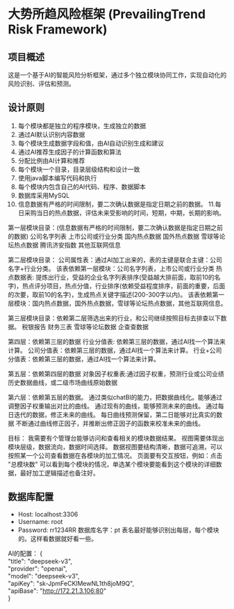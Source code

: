 # 大势所趋风险框架 (PrevailingTrend Risk Framework)

## 项目概述
这是一个基于AI的智能风险分析框架，通过多个独立模块协同工作，实现自动化的风险识别、评估和预测。

## 设计原则
1. 每个模块都是独立的程序模块，生成独立的数据
2. 通过AI默认识别内容数据
3. 每个模块生成数据字段和值，由AI自动识别生成和建议
4. 通过AI推荐生成因子的计算函数和算法
5. 分配比例由AI计算和推荐
6. 每个模块一个目录，目录层级结构和设计一致
7. 使用java脚本编写代码和执行
8. 每个模块内包含自己的AI代码、程序、数据脚本
9. 数据库采用MySQL
10. 信息数据有严格的时间限制，要二次确认数据是指定日期之前的数据。
11.每日采购当日的热点数据，评估未来受影响的时间，短期，中期，长期的影响。


第一层模块目录：(信息数据有严格的时间限制，要二次确认数据是指定日期之前的数据)
公司名字列表
上市公司或行业分类
国内热点数据
国外热点数据
雪球等论坛热点数据
腾讯济安指数
其他互联网信息

第二层模块目录：
公司属性表：通过AI加工出来的，表的主键是联合主键：公司名字+行业分类。
           该表依赖第一层模块：公司名字列表，上市公司或行业分类
热点数据表: 提炼出行业，受益的企业名字列表排序(受益越大排前面，取前10的名字)，热点评分项目，热点分值，行业排序(依赖受益程度排序，前面的重要，后面的次要，取前10的名字)，生成热点关键字描述(200-300字以内)。
           该表依赖第一层模块：国内热点数据，国外热点数据，雪球等论坛热点数据，其他互联网信息。

第三层模块目录：依赖第二层筛选出来的行业，和公司继续按照目标去排查以下数据。
税银报告
财务三表
雪球等论坛数据
企查查数据

第四层：依赖第三层的数据
行业分值表: 依赖第三层的数据，通过AI找一个算法来计算。
公司分值表：依赖第三层的数据，通过AI找一个算法来计算。
行业+公司分值表：依赖第三层的数据，通过AI找一个算法来计算。

第五层：依赖第四层的数据
对象因子权重表:通过因子权重，预测行业或公司业绩历史数据曲线，或二级市场曲线原始数据

第六层：依赖第五层的数据。
通过类似chatBI的能力，把数据曲线化。能够通过调整因子权重输出对比的曲线。
通过现有的曲线，能够预测未来的曲线。
通过每日迭代的数据，修正未来的曲线。
每日曲线预测保留，第二日能够对比真实的数据
不断通过曲线修正因子，并推断出修正因子的函数来校准未来的曲线。

目标：
我需要有个管理台能够访问和查看相关的模块数据结果。
视图需要体现出模块层级，数据流向，数据时间选择。
数据视图要结构清晰，数据可追溯，可以按照某一个公司查看数据在各模块的加工情况。
页面要有交互按钮，例如：点击 "总模块数" 可以看到每个模块的情况，单选某个模块要能看到这个模块的详细数据，最好加工逻辑描述也备注好。


## 数据库配置
- Host: localhost:3306
- Username: root
- Password: rr1234RR 
数据库名字：pt
表名最好能够识别出每层，每个模块的。这样看数据就好看一些。


AI的配置：
{  
    "title": "deepseek-v3",  
    "provider": "openai",  
    "model": "deepseek-v3",  
    "apiKey": "sk-JpmFeCKlMewNL1th8joM9Q",  
    "apiBase": "http://172.21.3.106:80"  
}